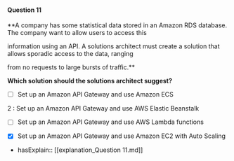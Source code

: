 #### Question  11


**A company has some statistical data stored in an Amazon RDS database. The company want to allow users to access this

information using an API. A solutions architect must create a solution that allows sporadic access to the data, ranging

from no requests to large bursts of traffic.**


**Which solution should the solutions architect suggest?**


- [ ] Set up an Amazon API Gateway and use Amazon ECS


2 : Set up an Amazon API Gateway and use AWS Elastic Beanstalk


- [ ] Set up an Amazon API Gateway and use AWS Lambda functions


- [x] Set up an Amazon API Gateway and use Amazon EC2 with Auto Scaling



- hasExplain:: [[explanation_Question  11.md]]